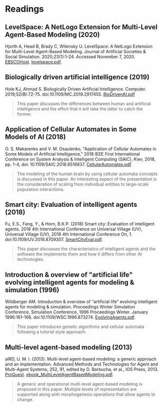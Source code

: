 # Readings

## LevelSpace: A NetLogo Extension for Multi-Level Agent-Based Modeling (2020)

Hjorth A, Head B, Brady C, Wilensky U. LevelSpace: A NetLogo Extension for Multi-Level Agent-Based Modeling. Journal of Artificial Societies & Social Simulation. 2020;23(1):1-24. Accessed November 7, 2020. [EBSCOHost](https://search-ebscohost-com.proxy1.ncu.edu/login.aspx?direct=true&db=edo&AN=142602866&site=eds-live). [levelspace.pdf](levelspace.pdf).

## Biologically driven artificial intelligence (2019)

Hole KJ, Ahmad S. Biologically Driven Artificial Intelligence. Computer. 2019;52(8):72-75. doi:10.1109/MC.2019.2917455. [BioDrivenAI.pdf](BioDrivenAI.pdf)

> This paper discusses the differences between human and artificial intelligence and the effort that it will take the latter to catch the former.

## Application of Cellular Automates in Some Models of AI (2018)

O. S. Makarenko and V. M. Osaulenko, "Application of Cellular Automates in Some Models of Artificial Intelligence," 2018 IEEE First International Conference on System Analysis & Intelligent Computing (SAIC), Kiev, 2018, pp. 1-4, doi: 10.1109/SAIC.2018.8516837. [CellularAutomates.pdf](CellularAutomates.pdf).

> The modeling of the human brain by using cellular automata concepts is discussed in this paper. An interesting aspect of the presentation is the consideration of scaling from individual entities to large-scale population interactions.

## Smart city: Evaluation of intelligent agents (2018)

Fu, E.S., Fang, Y., & Horn, B.K.P. (2018) Smart city: Evaluation of intelligent agents. 2018 4th International Conference on Universal Village (UV), Universal Village (UV), 2018 4th International Conference On, 1. doi:10.1109/UV.2018.8709307. [SmartCityEval.pdf](SmartCityEval.pdf).

> This paper discusses the characteristics of intelligent agents and the software the implements them and how it differs from other AI technologies.

## Introduction & overview of "artificial life" evolving intelligent agents for modeling & simulation (1996)

Wildberger AM. Introduction & overview of “artificial life” evolving intelligent agents for modeling & simulation. Proceedings Winter Simulation Conference, Simulation Conference, 1996 Proceedings Winter. January 1996:161-168. doi:10.1109/WSC.1996.873274. [EvolvingAgents.pdf](EvolvingAgents.pdf).

> This paper introduces genetic algorithms and cellular automata following a tutorial style approach.

## Multi-level agent-based modeling (2013)

aIRD, U. M. I. (2013). Multi-level agent-based modeling: a generic approach and an implementation. Advanced Methods and Technologies for Agent and Multi-Agent Systems, 252, 91, edited by D. Barbucha, et al., IOS Press, 2013. [ProQuest](https://ebookcentral.proquest.com/lib/ncent-ebooks/detail.action?docID=1441798#?). [ebook_MultiLevelAgentBasedModeling.pdf](ebook_MultiLevelAgentBasedModeling.pdf).

> A generic and operational multi-level agent-based modeling is proposed in this paper. Multiple levels of representation are supported along with morphogenesis operations that allow agents to change.
